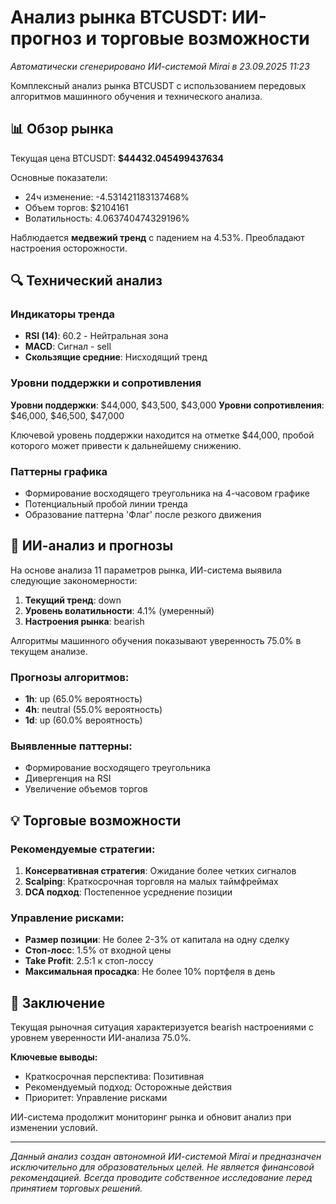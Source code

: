 
# Анализ рынка BTCUSDT: ИИ-прогноз и торговые возможности

*Автоматически сгенерировано ИИ-системой Mirai в 23.09.2025 11:23*

Комплексный анализ рынка BTCUSDT с использованием передовых алгоритмов машинного обучения и технического анализа.
            


## 📊 Обзор рынка

Текущая цена BTCUSDT: **$44432.045499437634**

Основные показатели:
- 24ч изменение: -4.531421183137468%
- Объем торгов: $2104161
- Волатильность: 4.063740474329196%

Наблюдается **медвежий тренд** с падением на 4.53%. Преобладают настроения осторожности.
            


## 🔍 Технический анализ

### Индикаторы тренда

- **RSI (14)**: 60.2 - Нейтральная зона
- **MACD**: Сигнал - sell
- **Скользящие средние**: Нисходящий тренд
        

### Уровни поддержки и сопротивления

**Уровни поддержки**: $44,000, $43,500, $43,000
**Уровни сопротивления**: $46,000, $46,500, $47,000

Ключевой уровень поддержки находится на отметке $44,000, пробой которого может привести к дальнейшему снижению.
        

### Паттерны графика
- Формирование восходящего треугольника на 4-часовом графике
- Потенциальный пробой линии тренда
- Образование паттерна 'Флаг' после резкого движения
            


## 🤖 ИИ-анализ и прогнозы


На основе анализа 11 параметров рынка, ИИ-система выявила следующие закономерности:

1. **Текущий тренд**: down
2. **Уровень волатильности**: 4.1% (умеренный)
3. **Настроения рынка**: bearish

Алгоритмы машинного обучения показывают уверенность 75.0% в текущем анализе.
            

### Прогнозы алгоритмов:
- **1h**: up (65.0% вероятность)
- **4h**: neutral (55.0% вероятность)
- **1d**: up (60.0% вероятность)

### Выявленные паттерны:
- Формирование восходящего треугольника
- Дивергенция на RSI
- Увеличение объемов торгов
            


## 💡 Торговые возможности

### Рекомендуемые стратегии:

1. **Консервативная стратегия**: Ожидание более четких сигналов
2. **Scalping**: Краткосрочная торговля на малых таймфреймах
3. **DCA подход**: Постепенное усреднение позиции
            

### Управление рисками:

- **Размер позиции**: Не более 2-3% от капитала на одну сделку
- **Стоп-лосс**: 1.5% от входной цены
- **Take Profit**: 2.5:1 к стоп-лоссу
- **Максимальная просадка**: Не более 10% портфеля в день
        
            


## 📝 Заключение


Текущая рыночная ситуация характеризуется bearish настроениями с уровнем уверенности ИИ-анализа 75.0%.

**Ключевые выводы:**
- Краткосрочная перспектива: Позитивная
- Рекомендуемый подход: Осторожные действия
- Приоритет: Управление рисками

ИИ-система продолжит мониторинг рынка и обновит анализ при изменении условий.
        

---
*Данный анализ создан автономной ИИ-системой Mirai и предназначен исключительно для образовательных целей. 
Не является финансовой рекомендацией. Всегда проводите собственное исследование перед принятием торговых решений.*
            